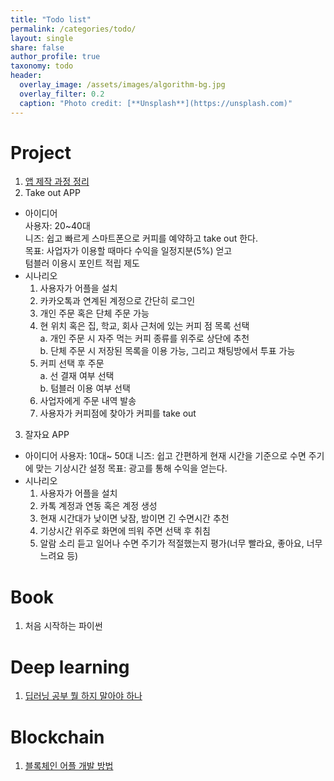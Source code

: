 ```yaml
---
title: "Todo list"
permalink: /categories/todo/
layout: single
share: false
author_profile: true
taxonomy: todo
header:
  overlay_image: /assets/images/algorithm-bg.jpg
  overlay_filter: 0.2
  caption: "Photo credit: [**Unsplash**](https://unsplash.com)" 
---
```

# Project 
1. [앱 제작 과정 정리](https://devcompass.co.kr/%EC%95%B1-%EC%A0%9C%EC%9E%91/) 
2. Take out APP
  - 아이디어  
    사용자: 20~40대  
    니즈: 쉽고 빠르게 스마트폰으로 커피를 예약하고 take out 한다.  
    목표: 사업자가 이용할 때마다 수익을 일정지분(5%) 얻고   
          텀블러 이용시 포인트 적립 제도    
  - 시나리오   
    1. 사용자가 어플을 설치  
    2. 카카오톡과 연계된 계정으로 간단히 로그인    
    3. 개인 주문 혹은 단체 주문 가능   
    4. 현 위치 혹은 집, 학교, 회사 근처에 있는 커피 점 목록 선택  
      a. 개인 주문 시 자주 먹는 커피 종류를 위주로 상단에 추천   
      b. 단체 주문 시 저장된 목록을 이용 가능, 그리고 채팅방에서 투표 가능    
    5. 커피 선택 후 주문  
      a. 선 결재 여부 선택   
      b. 텀블러 이용 여부 선택   
    6. 사업자에게 주문 내역 발송   
    7. 사용자가 커피점에 찾아가 커피를 take out   

3. 잘자요 APP
  - 아이디어 
    사용자: 10대~ 50대
    니즈: 쉽고 간편하게 현재 시간을 기준으로 수면 주기에 맞는 기상시간 설정 
    목표: 광고를 통해 수익을 얻는다. 
  - 시나리오 
    1. 사용자가 어플을 설치  
    2. 카톡 계정과 연동 혹은 계정 생성   
    3. 현재 시간대가 낮이면 낮잠, 밤이면 긴 수면시간 추천   
    4. 기상시간 위주로 화면에 띄워 주면 선택 후 취침   
    5. 알람 소리 듣고 일어나 수면 주기가 적절했는지 평가(너무 빨라요, 좋아요, 너무 느려요 등)  

# Book 
1. 처음 시작하는 파이썬 

# Deep learning
1. [딥러닝 공부 뭘 하지 말아야 하나](https://www.facebook.com/dgtgrade/posts/1328790023846527)

# Blockchain
1. [블록체인 어플 개발 방법](https://brunch.co.kr/@brunch45gp/85)
